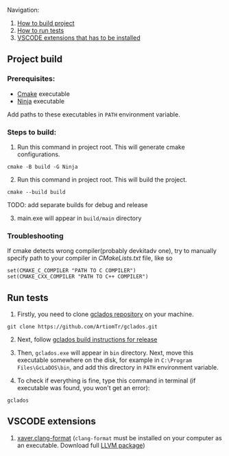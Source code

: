 Navigation:

1. [How to build project](#project-build)
2. [How to run tests](#run-tests)
3. [VSCODE extensions that has to be installed](#vscode-extensions)

## Project build

### Prerequisites:

-   [Cmake](https://cmake.org/download/) executable
-   [Ninja](https://github.com/ninja-build/ninja/releases) executable

Add paths to these executables in `PATH` environment variable.

### Steps to build:

1. Run this command in project root. This will generate cmake configurations.

```shell
cmake -B build -G Ninja
```

2. Run this command in project root. This will build the project.

```shell
cmake --build build
```

TODO: add separate builds for debug and release

3. main.exe will appear in `build/main` directory

### Troubleshooting

If cmake detects wrong compiler(probably devkitadv one), try to manually specify path to your compiler in _CMakeLists.txt_ file, like so

```
set(CMAKE_C_COMPILER "PATH TO C COMPILER")
set(CMAKE_CXX_COMPILER "PATH TO C++ COMPILER")
```

## Run tests

1. Firstly, you need to clone [gclados repository](https://github.com/ArtiomTr/gclados) on your machine.

```shell
git clone https://github.com/ArtiomTr/gclados.git
```

2. Next, follow [gclados build instructions for release](https://github.com/ArtiomTr/gclados/blob/master/BUILD.md#release)

3. Then, `gclados.exe` will appear in `bin` directory. Next, move this executable somewhere on the disk, for example in `C:\Program Files\GcLaDOS\bin`, and add this directory in `PATH` environment variable.

4. To check if everything is fine, type this command in terminal (if executable was found, you won't get an error):

```shell
gclados
```

## VSCODE extensions

1. [xaver.clang-format](https://github.com/xaverh/vscode-clang-format) (`clang-format` must be installed on your computer as an executable. Download full [LLVM package](https://github.com/llvm/llvm-project/releases/tag/llvmorg-15.0.2))

